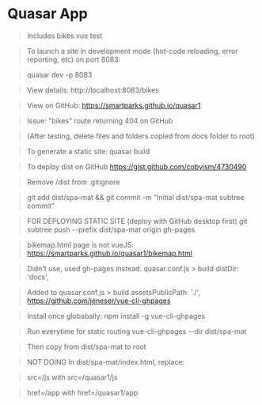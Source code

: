 # Quasar App

> Includes bikes.vue test

> To launch a site in development mode (hot-code reloading, error reporting, etc) on port 8083:

> quasar dev -p 8083

> View details: http://localhost:8083/bikes

> View on GitHub: https://smartparks.github.io/quasar1

> Issue: "bikes" route returning 404 on GitHub

> (After testing, delete files and folders copied from docs folder to root)

> To generate a static site:
> quasar build

> To deploy dist on GitHub https://gist.github.com/cobyism/4730490

> Remove /dist from .gitignore

> git add dist/spa-mat && git commit -m "Initial dist/spa-mat subtree commit"

> FOR DEPLOYING STATIC SITE (deploy with GitHub desktop first)
> git subtree push --prefix dist/spa-mat origin gh-pages


> bikemap.html page is not vueJS: https://smartparks.github.io/quasar1/bikemap.html

> Didn't use, used gh-pages instead.
> quasar.conf.js > build
> distDir: 'docs',

> Added to quasar.conf.js > build
> assetsPublicPath: './',
> https://github.com/jeneser/vue-cli-ghpages

> Install once globabally:
> npm install -g vue-cli-ghpages

> Run everytime for static routing
> vue-cli-ghpages --dir dist/spa-mat

> Then copy from dist/spa-mat to root


> NOT DOING
> In dist/spa-mat/index.html, replace:

> src=/js with src=/quasar1/js

> href=/app with href=/quasar1/app

